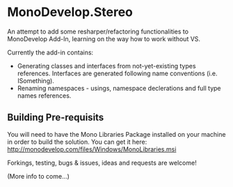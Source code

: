 # MonoDevelop.Stereo

An attempt to add some resharper/refactoring functionalities to MonoDevelop Add-In, 
learning on the way how to work without VS.

Currently the add-in contains: 

* Generating classes and interfaces from not-yet-existing types references. Interfaces are generated following name conventions (i.e. ISomething).
* Renaming namespaces - usings, namespace declerations and full type names references.

## Building Pre-requisits

You will need to have the Mono Libraries Package installed on your machine in order to build the solution.
You can get it here: http://monodevelop.com/files/Windows/MonoLibraries.msi

Forkings, testing, bugs & issues, ideas and requests are welcome!

(More info to come...)